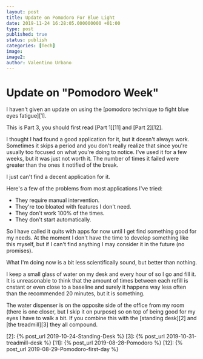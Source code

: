 ```yaml
---
layout: post
title: Update on Pomodoro For Blue Light
date: 2019-11-24 16:28:05.000000000 +01:00
type: post
published: true
status: publish
categories: [Tech]
image:
image2:
author: Valentino Urbano
---
```

# Update on "Pomodoro Week"

I haven't given an update on using the [pomodoro technique to fight blue eyes fatigue][1].

This is Part 3, you should first read [Part 1][11] and [Part 2][12].

I thought I had found a good application for it, but it doesn't always work. Sometimes it skips a period and you don't really realize that since you're usually too focused on what you're doing to notice. I've used it for a few weeks, but it was just not worth it. The number of times it failed were greater than the ones it notified of the break.

I just can't find a decent application for it.

Here's a few of the problems from most applications I've tried:

- They require manual intervention.
- They're too bloated with features I don't need.
- They don't work 100% of the times.
- They don't start automatically.

So I have called it quits with apps for now until I get find something good for my needs. At the moment I don't have the time to develop something like this myself, but if I can't find anything I may consider it in the future (no promises).

What I'm doing now is a bit less scientifically sound, but better than nothing.

I keep a small glass of water on my desk and every hour of so I go and fill it. It is unreasonable to think that the amount of times between each refill is cnstant or even close to a baseline and surely it happens way less often than the recommended 20 minutes, but it is something.

The water dispenser is on the opposite side of the office from my room (there is one closer, but I skip it on purpose) so on top of being good for my eyes I have to walk a bit. If you combine this with the [standing desk][2] and [the treadmill][3] they all compound.

[2]: {% post_url 2019-10-24-Standing-Desk %}
[3]: {% post_url 2019-10-31-treadmill-desk %}
[11]: {% post_url 2019-08-28-Pomodoro %}
[12]: {% post_url 2019-08-29-Pomodoro-first-day %}
